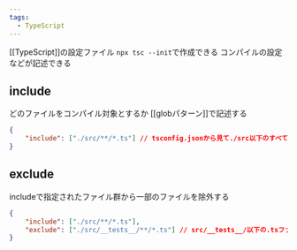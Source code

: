 ```yaml
---
tags:
  - TypeScript
---
```

[[TypeScript]]の設定ファイル
`npx tsc --init`で作成できる
コンパイルの設定などが記述できる

## include
どのファイルをコンパイル対象とするか
[[globパターン]]で記述する
```json
{
	"include": ["./src/**/*.ts"] // tsconfig.jsonから見て./src以下のすべての.tsファイルを対象とする
}
```
## exclude
includeで指定されたファイル群から一部のファイルを除外する
```json
{
	"include": ["./src/**/*.ts"],
	"exclude": ["./src/__tests__/**/*.ts"] // src/__tests__/以下の.tsファイルはコンパイル対象から除外する
}
```

